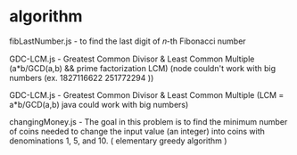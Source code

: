 # algorithm


fibLastNumber.js - to find the last digit of 𝑛-th Fibonacci number

GDC-LCM.js - Greatest Common Divisor & Least Common Multiple (a*b/GCD(a,b) && prime factorization LCM)
(node couldn't work with big numbers (ex. 1827116622 251772294 ))

GDC-LCM.js - Greatest Common Divisor & Least Common Multiple (LCM = a*b/GCD(a,b) java could work with big numbers)

changingMoney.js - The goal in this problem is to find the minimum number of coins needed to change the input value
(an integer) into coins with denominations 1, 5, and 10. ( elementary greedy algorithm )
